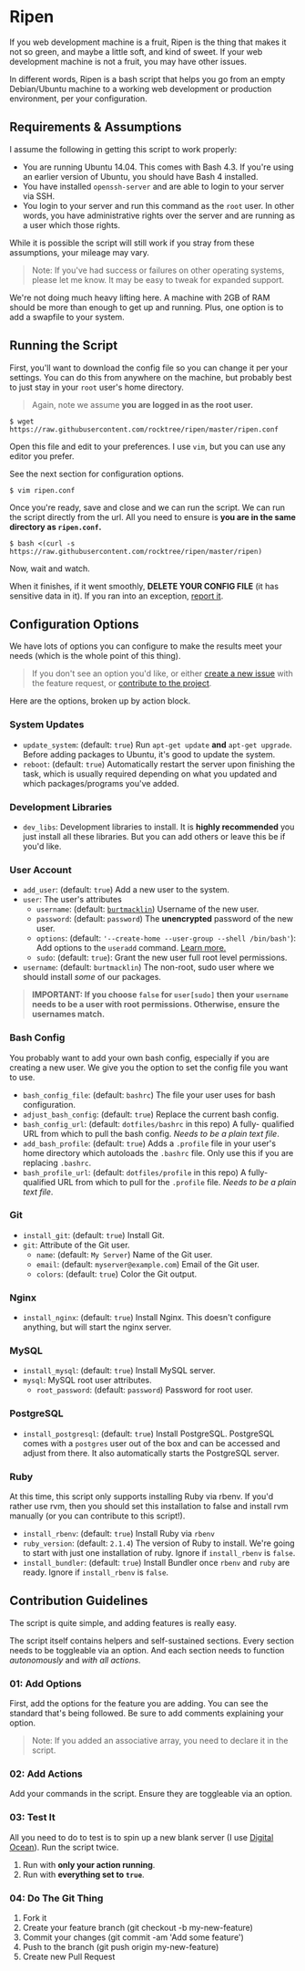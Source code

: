 Ripen
============

If you web development machine is a fruit, Ripen is the thing that makes it not
so green, and maybe a little soft, and kind of sweet. If your web development
machine is not a fruit, you may have other issues.

In different words, Ripen is a bash script that helps you go from an empty
Debian/Ubuntu machine to a working web development or production environment,
per your configuration.

Requirements & Assumptions
------------

I assume the following in getting this script to work properly:

* You are running Ubuntu 14.04. This comes with Bash 4.3. If you're using an
  earlier version of Ubuntu, you should have Bash 4 installed.
* You have installed `openssh-server` and are able to login to your server via
  SSH.
* You login to your server and run this command as the `root` user. In other
  words, you have administrative rights over the server and are running as a
  user which those rights.

While it is possible the script will still work if you stray from these
assumptions, your mileage may vary.

> Note: If you've had success or failures on other operating systems, please
> let me know. It may be easy to tweak for expanded support.

We're not doing much heavy lifting here. A machine with 2GB of RAM should be
more than enough to get up and running. Plus, one option is to add a swapfile
to your system.

Running the Script
------------

First, you'll want to download the config file so you can change it per your
settings. You can do this from anywhere on the machine, but probably best to
just stay in your `root` user's home directory.

> Again, note we assume **you are logged in as the root user.**

```text
$ wget https://raw.githubusercontent.com/rocktree/ripen/master/ripen.conf
```

Open this file and edit to your preferences. I use `vim`, but you can use any
editor you prefer.

See the next section for configuration options.

```text
$ vim ripen.conf
```

Once you're ready, save and close and we can run the script. We can run the
script directly from the url. All you need to ensure is **you are in the same
directory as `ripen.conf`.**

```text
$ bash <(curl -s https://raw.githubusercontent.com/rocktree/ripen/master/ripen)
```

Now, wait and watch.

When it finishes, if it went smoothly, **DELETE YOUR CONFIG FILE** (it has
sensitive data in it). If you ran into an exception, [report
it](https://github.com/rocktree/ripen/issues/new).

Configuration Options
------------

We have lots of options you can configure to make the results meet your needs
(which is the whole point of this thing).

> If you don't see an option you'd like, or either [create a new
> issue](https://github.com/rocktree/ripen/issues/new) with the feature
> request, or [contribute to the
> project](https://github.com/rocktree/ripen/issues/new).

Here are the options, broken up by action block.

### System Updates

* `update_system`: (default: `true`) Run `apt-get update` **and** `apt-get
  upgrade`. Before adding packages to Ubuntu, it's good to update the system.
* `reboot`: (default: `true`) Automatically restart the server upon finishing
  the task, which is usually required depending on what you updated and which
  packages/programs you've added.

### Development Libraries

* `dev_libs`: Development libraries to install. It is **highly recommended**
  you just install all these libraries. But you can add others or leave this be
  if you'd like.

### User Account

* `add_user`: (default: `true`) Add a new user to the system.
* `user`: The user's attributes
    * `username`: (default:
      [`burtmacklin`](http://media2.giphy.com/media/RaS5rHxJhwnPq/200_s.gif))
      Username of the new user.
    * `password`: (default: `password`) The **unencrypted** password of the new
      user.
    * `options`: (default: `'--create-home --user-group --shell /bin/bash'`):
      Add options to the `useradd` command. [Learn
      more.](http://linux.die.net/man/8/useradd)
    * `sudo`: (default: `true`): Grant the new user full root level
      permissions.
* `username`: (default: `burtmacklin`) The non-root, sudo user where we should
  install *some* of our packages.

> **IMPORTANT: If you choose `false` for `user[sudo]` then your `username`
> needs to be a user with root permissions. Otherwise, ensure the usernames
> match.**

### Bash Config

You probably want to add your own bash config, especially if you are creating a
new user. We give you the option to set the config file you want to use.

* `bash_config_file`: (default: `bashrc`) The file your user uses for bash
  configuration.
* `adjust_bash_config`: (default: `true`) Replace the current bash config.
* `bash_config_url`: (default: `dotfiles/bashrc` in this repo) A fully-
  qualified URL from which to pull the bash config. *Needs to be a plain text
  file*.
* `add_bash_profile`: (default: `true`) Adds a `.profile` file in your user's
  home directory which autoloads the `.bashrc` file. Only use this if you are
  replacing `.bashrc`.
* `bash_profile_url`: (default: `dotfiles/profile` in this repo) A fully-
  qualified URL from which to pull for the `.profile` file. *Needs to be a
  plain text file*.

### Git

* `install_git`: (default: `true`) Install Git.
* `git`: Attribute of the Git user.
    * `name`: (default: `My Server`) Name of the Git user.
    * `email`: (default: `myserver@example.com`) Email of the Git user.
    * `colors`: (default: `true`) Color the Git output.

### Nginx

* `install_nginx`: (default: `true`) Install Nginx. This doesn't configure
  anything, but will start the nginx server.

### MySQL

* `install_mysql`: (default: `true`) Install MySQL server.
* `mysql`: MySQL root user attributes.
    * `root_password`: (default: `password`) Password for root user.

### PostgreSQL

* `install_postgresql`: (default: `true`) Install PostgreSQL. PostgreSQL comes
  with a `postgres` user out of the box and can be accessed and adjust from
  there. It also automatically starts the PostgreSQL server.

### Ruby

At this time, this script only supports installing Ruby via rbenv. If you'd
rather use rvm, then you should set this installation to false and install rvm
manually (or you can contribute to this script!).

* `install_rbenv`: (default: `true`) Install Ruby via `rbenv`
* `ruby_version`: (default: `2.1.4`) The version of Ruby to install. We're
  going to start with just one installation of ruby. Ignore if `install_rbenv`
  is `false`.
* `install_bundler`: (default: `true`) Install Bundler once `rbenv` and `ruby`
  are ready. Ignore if `install_rbenv` is `false`.


Contribution Guidelines
------------

The script is quite simple, and adding features is really easy.

The script itself contains helpers and self-sustained sections. Every section
needs to be toggleable via an option. And each section needs to function
*autonomously* and *with all actions*.

### 01: Add Options

First, add the options for the feature you are adding. You can see the standard
that's being followed. Be sure to add comments explaining your option.

> Note: If you added an associative array, you need to declare it in the
> script.

### 02: Add Actions

Add your commands in the script. Ensure they are toggleable via an option.

### 03: Test It

All you need to do to test is to spin up a new blank server (I use [Digital
Ocean](https://www.digitalocean.com/)). Run the script twice.

1. Run with **only your action running**.
2. Run with **everything set to `true`**.

### 04: Do The Git Thing

1. Fork it
2. Create your feature branch (git checkout -b my-new-feature)
3. Commit your changes (git commit -am 'Add some feature')
4. Push to the branch (git push origin my-new-feature)
5. Create new Pull Request
